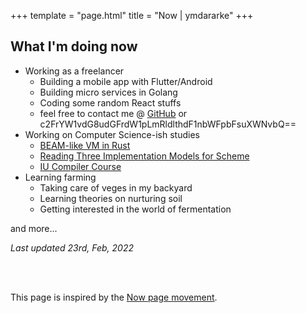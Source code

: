 +++
template = "page.html"
title = "Now | ymdararke"
+++

## What I'm doing now

* Working as a freelancer
  * Building a mobile app with Flutter/Android
  * Building micro services in Golang
  * Coding some random React stuffs
  * feel free to contact me @ [GitHub](https://github.com/ymdarake/website/issues/new) or c2FrYW1vdG8udGFrdW1pLmRldlthdF1nbWFpbFsuXWNvbQ==
* Working on Computer Science-ish studies
  * [BEAM-like VM in Rust](/blog/beam-like-vm-in-rust-01)
  * [Reading Three Implementation Models for Scheme](https://github.com/ymdarake/reading-three-implementation-models-for-scheme)
  * [IU Compiler Course](https://github.com/IUCompilerCourse/IU-P423-P523-E313-E513-Fall-2020)
* Learning farming
  * Taking care of veges in my backyard
  * Learning theories on nurturing soil
  * Getting interested in the world of fermentation


and more...

_Last updated 23rd, Feb, 2022_

<br>
<br>

This page is inspired by the <a href="https://nownownow.com/about" target="_blank" rel="noindex nofollow noopener">Now page movement</a>.


